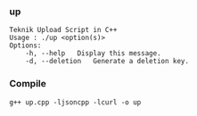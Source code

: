 ### up
```
Teknik Upload Script in C++
Usage : ./up <option(s)>
Options:
	-h, --help	 Display this message.
	-d, --deletion	 Generate a deletion key.
```
### Compile
`g++ up.cpp -ljsoncpp -lcurl -o up`

